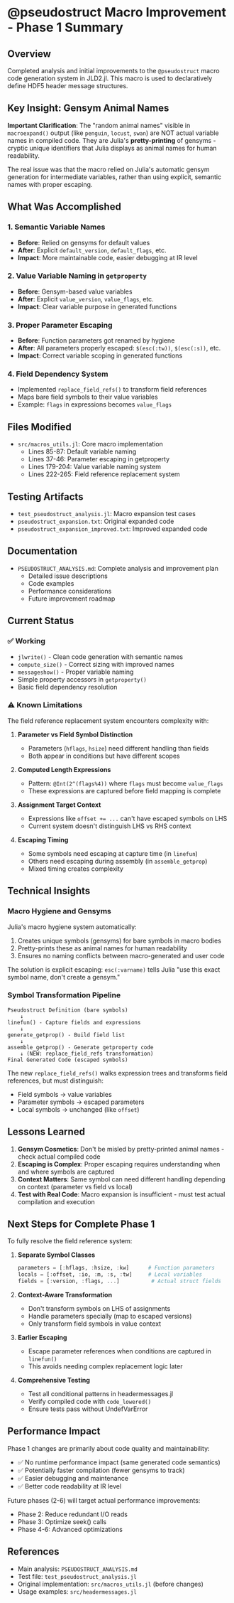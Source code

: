 # @pseudostruct Macro Improvement - Phase 1 Summary

## Overview

Completed analysis and initial improvements to the `@pseudostruct` macro code generation system in JLD2.jl. This macro is used to declaratively define HDF5 header message structures.

## Key Insight: Gensym Animal Names

**Important Clarification**: The "random animal names" visible in `macroexpand()` output (like `penguin`, `locust`, `swan`) are NOT actual variable names in compiled code. They are Julia's **pretty-printing** of gensyms - cryptic unique identifiers that Julia displays as animal names for human readability.

The real issue was that the macro relied on Julia's automatic gensym generation for intermediate variables, rather than using explicit, semantic names with proper escaping.

## What Was Accomplished

### 1. Semantic Variable Names
- **Before**: Relied on gensyms for default values
- **After**: Explicit `default_version`, `default_flags`, etc.
- **Impact**: More maintainable code, easier debugging at IR level

### 2. Value Variable Naming in `getproperty`
- **Before**: Gensym-based value variables
- **After**: Explicit `value_version`, `value_flags`, etc.
- **Impact**: Clear variable purpose in generated functions

### 3. Proper Parameter Escaping
- **Before**: Function parameters got renamed by hygiene
- **After**: All parameters properly escaped: `$(esc(:tw))`, `$(esc(:s))`, etc.
- **Impact**: Correct variable scoping in generated functions

### 4. Field Dependency System
- Implemented `replace_field_refs()` to transform field references
- Maps bare field symbols to their value variables
- Example: `flags` in expressions becomes `value_flags`

## Files Modified

- `src/macros_utils.jl`: Core macro implementation
  - Lines 85-87: Default variable naming
  - Lines 37-46: Parameter escaping in getproperty
  - Lines 179-204: Value variable naming system
  - Lines 222-265: Field reference replacement system

## Testing Artifacts

- `test_pseudostruct_analysis.jl`: Macro expansion test cases
- `pseudostruct_expansion.txt`: Original expanded code
- `pseudostruct_expansion_improved.txt`: Improved expanded code

## Documentation

- `PSEUDOSTRUCT_ANALYSIS.md`: Complete analysis and improvement plan
  - Detailed issue descriptions
  - Code examples
  - Performance considerations
  - Future improvement roadmap

## Current Status

### ✅ Working
- `jlwrite()` - Clean code generation with semantic names
- `compute_size()` - Correct sizing with improved names
- `messageshow()` - Proper variable naming
- Simple property accessors in `getproperty()`
- Basic field dependency resolution

### ⚠️ Known Limitations
The field reference replacement system encounters complexity with:
1. **Parameter vs Field Symbol Distinction**
   - Parameters (`hflags`, `hsize`) need different handling than fields
   - Both appear in conditions but have different scopes

2. **Computed Length Expressions**
   - Pattern: `@Int(2^(flags%4))` where `flags` must become `value_flags`
   - These expressions are captured before field mapping is complete

3. **Assignment Target Context**
   - Expressions like `offset += ...` can't have escaped symbols on LHS
   - Current system doesn't distinguish LHS vs RHS context

4. **Escaping Timing**
   - Some symbols need escaping at capture time (in `linefun`)
   - Others need escaping during assembly (in `assemble_getprop`)
   - Mixed timing creates complexity

## Technical Insights

### Macro Hygiene and Gensyms
Julia's macro hygiene system automatically:
1. Creates unique symbols (gensyms) for bare symbols in macro bodies
2. Pretty-prints these as animal names for human readability
3. Ensures no naming conflicts between macro-generated and user code

The solution is explicit escaping: `esc(:varname)` tells Julia "use this exact symbol name, don't create a gensym."

### Symbol Transformation Pipeline
```
Pseudostruct Definition (bare symbols)
    ↓
linefun() - Capture fields and expressions
    ↓
generate_getprop() - Build field list
    ↓
assemble_getprop() - Generate getproperty code
    ↓ (NEW: replace_field_refs transformation)
Final Generated Code (escaped symbols)
```

The new `replace_field_refs()` walks expression trees and transforms field references, but must distinguish:
- Field symbols → value variables
- Parameter symbols → escaped parameters
- Local symbols → unchanged (like `offset`)

## Lessons Learned

1. **Gensym Cosmetics**: Don't be misled by pretty-printed animal names - check actual compiled code
2. **Escaping is Complex**: Proper escaping requires understanding when and where symbols are captured
3. **Context Matters**: Same symbol can need different handling depending on context (parameter vs field vs local)
4. **Test with Real Code**: Macro expansion is insufficient - must test actual compilation and execution

## Next Steps for Complete Phase 1

To fully resolve the field reference system:

1. **Separate Symbol Classes**
   ```julia
   parameters = [:hflags, :hsize, :kw]      # Function parameters
   locals = [:offset, :io, :m, :s, :tw]     # Local variables
   fields = [:version, :flags, ...]          # Actual struct fields
   ```

2. **Context-Aware Transformation**
   - Don't transform symbols on LHS of assignments
   - Handle parameters specially (map to escaped versions)
   - Only transform field symbols in value context

3. **Earlier Escaping**
   - Escape parameter references when conditions are captured in `linefun()`
   - This avoids needing complex replacement logic later

4. **Comprehensive Testing**
   - Test all conditional patterns in headermessages.jl
   - Verify compiled code with `code_lowered()`
   - Ensure tests pass without UndefVarError

## Performance Impact

Phase 1 changes are primarily about code quality and maintainability:
- ✅ No runtime performance impact (same generated code semantics)
- ✅ Potentially faster compilation (fewer gensyms to track)
- ✅ Easier debugging and maintenance
- ✅ Better code readability at IR level

Future phases (2-6) will target actual performance improvements:
- Phase 2: Reduce redundant I/O reads
- Phase 3: Optimize seek() calls
- Phase 4-6: Advanced optimizations

## References

- Main analysis: `PSEUDOSTRUCT_ANALYSIS.md`
- Test file: `test_pseudostruct_analysis.jl`
- Original implementation: `src/macros_utils.jl` (before changes)
- Usage examples: `src/headermessages.jl`
